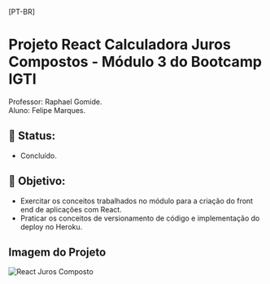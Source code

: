 [PT-BR]

# Projeto React Calculadora Juros Compostos - Módulo 3 do Bootcamp IGTI

Professor: Raphael Gomide.<br>
Aluno: Felipe Marques.

## :memo: Status:

- Concluído.

## :dart: Objetivo:

- Exercitar os conceitos trabalhados no módulo para a criação do front end de aplicações com React.<br>
- Praticar os conceitos de versionamento de código e implementação do deploy no Heroku.<br>

## Imagem do Projeto

![React Juros Composto](publicprint-juros-compostos.png)
